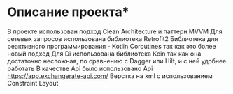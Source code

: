 # Описание проекта*
В проекте использован подход Clean Architecture и паттерн MVVM
Для сетевых запросов использована библиотека Retrofit2
Библиотека для реактивного программирования - Kotlin Coroutines так как это более новый подход
Для Di использована библиотека Koin так как она достаточно несложная, по сравнению с Dagger или Hilt, и с ней удобнее работать
В качестве Api было использовано Api https://app.exchangerate-api.com/
Верстка на xml с использованием Constraint Layout
